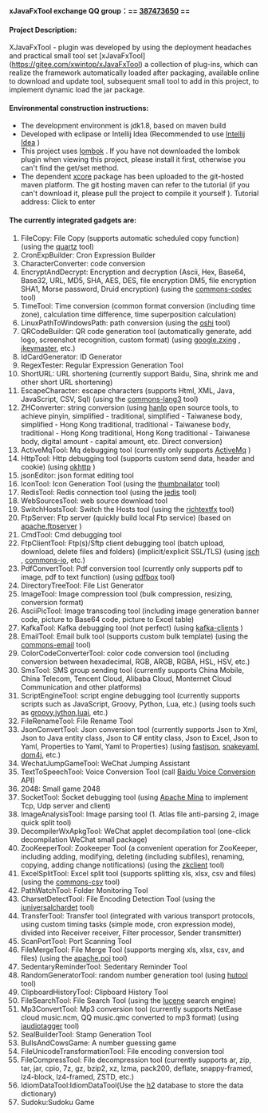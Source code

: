 **xJavaFxTool exchange QQ group：== [387473650](https://jq.qq.com/?_wv=1027&k=59UDEAD) ==**

#### Project Description:
XJavaFxTool - plugin was developed by using the deployment headaches and practical small tool set [xJavaFxTool] (https://gitee.com/xwintop/xJavaFxTool) a collection of plug-ins, which can realize the framework automatically loaded after packaging, available online to download and update tool, subsequent small tool to add in this project, to implement dynamic load the jar package.

#### Environmental construction instructions:
- The development environment is jdk1.8, based on maven build
- Developed with eclipase or Intellij Idea (Recommended to use [Intellij Idea](https://www.jetbrains.com/idea/) )
- This project uses [lombok](https://projectlombok.org/) . If you have not downloaded the lombok plugin when viewing this project, please install it first, otherwise you can't find the get/set method.
- The dependent [xcore](https://gitee.com/xwintop/xcore) package has been uploaded to the git-hosted maven platform. The git hosting maven can refer to the tutorial (if you can't download it, please pull the project to compile it yourself ). Tutorial address: Click to enter

#### The currently integrated gadgets are:
1. FileCopy: File Copy (supports automatic scheduled copy function) (using the [quartz](https://www.quartz-scheduler.org/) tool)
2. CronExpBuilder: Cron Expression Builder
3. CharacterConverter: code conversion
4. EncryptAndDecrypt: Encryption and decryption (Ascii, Hex, Base64, Base32, URL, MD5, SHA, AES, DES, file encryption DM5, file encryption SHA1, Morse password, Druid encryption) (using the [commons-codec](http://commons.apache.org/codec/) tool)
5. TimeTool: Time conversion (common format conversion (including time zone), calculation time difference, time superposition calculation)
6. LinuxPathToWindowsPath: path conversion (using the [oshi](https://github.com/oshi/oshi) tool)
7. QRCodeBuilder: QR code generation tool (automatically generate, add logo, screenshot recognition, custom format) (using [google.zxing](https://github.com/zxing/zxing) , [jkeymaster](https://github.com/tulskiy/jkeymaster), etc.)
8. IdCardGenerator: ID Generator
9. RegexTester: Regular Expression Generation Tool
10. ShortURL: URL shortening (currently support Baidu, Sina, shrink me and other short URL shortening)
11. EscapeCharacter: escape characters (supports Html, XML, Java, JavaScript, CSV, Sql) (using the [commons-lang3](https://commons.apache.org/lang) tool)
12. ZHConverter: string conversion (using [hanlp](http://hanlp.com/) open source tools, to achieve pinyin, simplified - traditional, simplified - Taiwanese body, simplified - Hong Kong traditional, traditional - Taiwanese body, traditional - Hong Kong traditional, Hong Kong traditional - Taiwanese body, digital amount - capital amount, etc. Direct conversion)
13. ActiveMqTool: Mq debugging tool (currently only supports [ActiveMq](http://activemq.apache.org) )
14. HttpTool: Http debugging tool (supports custom send data, header and cookie) (using [okhttp](https://square.github.io/okhttp/) )
15. jsonEditor: json format editing tool
16. IconTool: Icon Generation Tool (using the [thumbnailator](https://github.com/coobird/thumbnailator) tool)
17. RedisTool: Redis connection tool (using the [jedis](https://github.com/xetorthio/jedis) tool)
18. WebSourcesTool: web source download tool
19. SwitchHostsTool: Switch the Hosts tool (using the [richtextfx](https://github.com/FXMisc/RichTextFX) tool)
20. FtpServer: Ftp server (quickly build local Ftp service) (based on [apache.ftpserver](https://mina.apache.org/ftpserver-project) )
21. CmdTool: Cmd debugging tool
22. FtpClientTool: Ftp(s)/Sftp client debugging tool (batch upload, download, delete files and folders) (implicit/explicit SSL/TLS) (using [jsch](http://www.jcraft.com/jsch) , [commons-io](http://commons.apache.org/io/), etc.)
23. PdfConvertTool: Pdf conversion tool (currently only supports pdf to image, pdf to text function) (using [pdfbox](https://pdfbox.apache.org/) tool)
24. DirectoryTreeTool: File List Generator
25. ImageTool: Image compression tool (bulk compression, resizing, conversion format)
26. AsciiPicTool: Image transcoding tool (including image generation banner code, picture to Base64 code, picture to Excel table)
27. KafkaTool: Kafka debugging tool (not perfect) (using [kafka-clients](http://kafka.apache.org/) )
28. EmailTool: Email bulk tool (supports custom bulk template) (using the [commons-email](https://commons.apache.org/email) tool)
29. ColorCodeConverterTool: color code conversion tool (including conversion between hexadecimal, RGB, ARGB, RGBA, HSL, HSV, etc.)
30. SmsTool: SMS group sending tool (currently supports China Mobile, China Telecom, Tencent Cloud, Alibaba Cloud, Monternet Cloud Communication and other platforms)
31. ScriptEngineTool: script engine debugging tool (currently supports scripts such as JavaScript, Groovy, Python, Lua, etc.) (using tools such as [groovy](http://groovy-lang.org),[jython](https://jython.org),[luaj](http://www.luaj.org/luaj.html), etc.)
32. FileRenameTool: File Rename Tool
33. JsonConvertTool: Json conversion tool (currently supports Json to Xml, Json to Java entity class, Json to C# entity class, Json to Excel, Json to Yaml, Properties to Yaml, Yaml to Properties) (using [fastjson](https://github.com/alibaba/fastjson), [snakeyaml](https://bitbucket.org/asomov/snakeyaml), [dom4j](https://dom4j.github.io), etc.)
34. WechatJumpGameTool: WeChat Jumping Assistant
35. TextToSpeechTool: Voice Conversion Tool (call [Baidu Voice Conversion](https://ai.baidu.com/tech/speech/tts) API)
36. 2048: Small game 2048
37. SocketTool: Socket debugging tool (using [Apache Mina](http://mina.apache.org) to implement Tcp, Udp server and client)
38. ImageAnalysisTool: Image parsing tool (1. Atlas file anti-parsing 2, image quick split tool)
39. DecompilerWxApkgTool: WeChat applet decompilation tool (one-click decompilation WeChat small package)
40. ZooKeeperTool: Zookeeper Tool (a convenient operation for ZooKeeper, including adding, modifying, deleting (including subfiles), renaming, copying, adding change notifications) (using the [zkclient](https://github.com/sgroschupf/zkclient) tool)
41. ExcelSplitTool: Excel split tool (supports splitting xls, xlsx, csv and files) (using the [commons-csv](http://commons.apache.org/csv) tool)
42. PathWatchTool: Folder Monitoring Tool
43. CharsetDetectTool: File Encoding Detection Tool (using the [juniversalchardet](https://github.com/albfernandez/juniversalchardet) tool)
44. TransferTool: Transfer tool (integrated with various transport protocols, using custom timing tasks (simple mode, cron expression mode), divided into Receiver receiver, Filter processor, Sender transmitter)
45. ScanPortTool: Port Scanning Tool
46. FileMergeTool: File Merge Tool (supports merging xls, xlsx, csv, and files) (using the [apache.poi](http://poi.apache.org/) tool)
47. SedentaryReminderTool: Sedentary Reminder Tool
48. RandomGeneratorTool: random number generation tool (using [hutool](https://hutool.cn) tool)
49. ClipboardHistoryTool: Clipboard History Tool
50. FileSearchTool: File Search Tool (using the [lucene](https://lucene.apache.org/) search engine)
51. Mp3ConvertTool: Mp3 conversion tool (currently supports NetEase cloud music.ncm, QQ music.qmc converted to mp3 format) (using [jaudiotagger](http://www.jthink.net/jaudiotagger/) tool)
52. SealBuilderTool: Stamp Generation Tool
53. BullsAndCowsGame: A number guessing game
54. FileUnicodeTransformationTool: File encoding conversion tool
55. FileCompressTool: File decompression tool (currently supports ar, zip, tar, jar, cpio, 7z, gz, bzip2, xz, lzma, pack200, deflate, snappy-framed, lz4-block, lz4-framed, ZSTD, etc.)
56. IdiomDataTool:IdiomDataTool(Use the [h2](http://www.h2database.com) database to store the data dictionary)
57. Sudoku:Sudoku Game